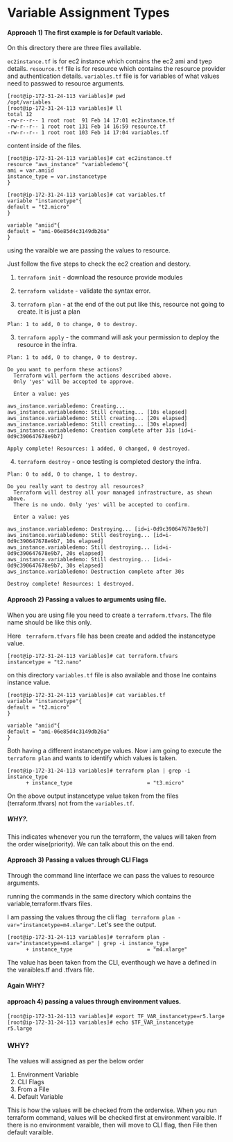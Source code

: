 # Variable Assignment Types

#### Approach 1) The first example is for Default variable.

On this directory there are three files available. 

```ec2instance.tf``` is for ec2 instance which contains the ec2 ami and tyep details.
```resource.tf```  file is for resource which contains  the resource provider and authentication details.
```variables.tf``` file  is for variables of what values need to passwed to resource arguments.

```
[root@ip-172-31-24-113 variables]# pwd
/opt/variables
[root@ip-172-31-24-113 variables]# ll
total 12
-rw-r--r-- 1 root root  91 Feb 14 17:01 ec2instance.tf
-rw-r--r-- 1 root root 131 Feb 14 16:59 resource.tf
-rw-r--r-- 1 root root 103 Feb 14 17:04 variables.tf
```

content inside of the files.

```
[root@ip-172-31-24-113 variables]# cat ec2instance.tf
resource "aws_instance" "variabledemo"{
ami = var.amiid
instance_type = var.instancetype
}

[root@ip-172-31-24-113 variables]# cat variables.tf
variable "instancetype"{
default = "t2.micro"
}

variable "amiid"{
default = "ami-06e85d4c3149db26a"
}
```

using the varaible we are passing the values to resource.

Just follow the five steps to check the ec2 creation and destory.

1) ```terraform init``` - download the resource provide modules

2) ```terraform validate```  - validate the syntax error.

3) ```terraform plan```  - at the end of the out put like this, resource not going to create. It is just a plan

```
Plan: 1 to add, 0 to change, 0 to destroy.
```

3) ```terraform apply``` - the command will ask your permission to deploy the resource in the infra.

```
Plan: 1 to add, 0 to change, 0 to destroy.

Do you want to perform these actions?
  Terraform will perform the actions described above.
  Only 'yes' will be accepted to approve.

  Enter a value: yes
  
aws_instance.variabledemo: Creating...
aws_instance.variabledemo: Still creating... [10s elapsed]
aws_instance.variabledemo: Still creating... [20s elapsed]
aws_instance.variabledemo: Still creating... [30s elapsed]
aws_instance.variabledemo: Creation complete after 31s [id=i-0d9c390647678e9b7]

Apply complete! Resources: 1 added, 0 changed, 0 destroyed.
```

4) ```terraform destroy``` - once testing is completed destory the infra.

```
Plan: 0 to add, 0 to change, 1 to destroy.

Do you really want to destroy all resources?
  Terraform will destroy all your managed infrastructure, as shown above.
  There is no undo. Only 'yes' will be accepted to confirm.

  Enter a value: yes

aws_instance.variabledemo: Destroying... [id=i-0d9c390647678e9b7]
aws_instance.variabledemo: Still destroying... [id=i-0d9c390647678e9b7, 10s elapsed]
aws_instance.variabledemo: Still destroying... [id=i-0d9c390647678e9b7, 20s elapsed]
aws_instance.variabledemo: Still destroying... [id=i-0d9c390647678e9b7, 30s elapsed]
aws_instance.variabledemo: Destruction complete after 30s

Destroy complete! Resources: 1 destroyed.
```



#### Approach 2) Passing a values to arguments using file.

When you are using file you need to create a ```terraform.tfvars```. The file name should be like this only.

Here ``` terraform.tfvars``` file has been create and added the instancetype value.

```
[root@ip-172-31-24-113 variables]# cat terraform.tfvars
instancetype = "t2.nano"
```

on this directory ```variables.tf``` file is also available and those lne contains instance value.

```
[root@ip-172-31-24-113 variables]# cat variables.tf
variable "instancetype"{
default = "t2.micro"
}

variable "amiid"{
default = "ami-06e85d4c3149db26a"
}
```

Both having a different instancetype values. Now i am going to execute the ```terraform plan``` and wants to identify which values is taken.

```
[root@ip-172-31-24-113 variables]# terraform plan | grep -i instance_type
      + instance_type                        = "t3.micro"
```

On the above output instancetype value taken from the files (terraform.tfvars) not from the ```variables.tf```.
##### WHY?. 
This indicates whenever you run the terraform, the values will taken from the order wise(priority). We can talk about this on the end.



#### Approach 3) Passing a values through CLI Flags

Through the command line interface we can pass the values to resource arguments.

running the commands in the same directory which contains the variable,terraform.tfvars files.

I am passing the values throug the cli flag ``` terraform plan -var="instancetype=m4.xlarge"```. Let's see the output.

```
[root@ip-172-31-24-113 variables]# terraform plan -var="instancetype=m4.xlarge" | grep -i instance_type
      + instance_type                        = "m4.xlarge"
```

The value has been taken from the CLI, eventhough we have a defined in the varaibles.tf and .tfvars file.
#### Again WHY?


#### approach 4) passing a values through environment values.


```
[root@ip-172-31-24-113 variables]# export TF_VAR_instancetype=r5.large
[root@ip-172-31-24-113 variables]# echo $TF_VAR_instancetype
r5.large
```


### WHY?

The values will assigned as per the below order
1) Environment Variable
2) CLI Flags
3) From a File
4) Default Variable

This is how the values will be checked from the orderwise. When you run terraform command, values will be checked first at environment varaible.
If there is no environment varaible, then will move to CLI flag, then File then default varaible.
